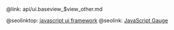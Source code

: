 @link: api/ui.baseview_$view_other.md

@seolinktop: [javascript ui framework](https://webix.com)
@seolink: [JavaScript Gauge ](https://webix.com/widget/gage/)